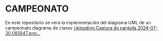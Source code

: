 # CAMPEONATO
En este repositorio se vera la implementación del diagrama UML de un campeonato 
diagrama de clases
[Uploading Captura de pantalla 2024-07-30 085847.png…]()

